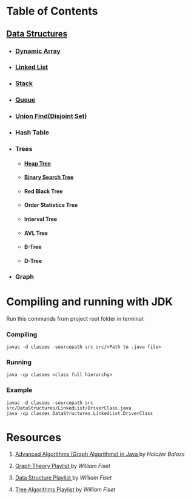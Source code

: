 # Table of Contents

<!-- Data Structure Contents -->
## [Data Structures](https://github.com/Amirparsa-Sal/Data-Structure-Algorithms/tree/master/src/DataStructures)
* ### [Dynamic Array](https://github.com/Amirparsa-Sal/Data-Structure-Algorithms/tree/master/src/DataStructures/DynamicArray)
* ### [Linked List](https://github.com/Amirparsa-Sal/Data-Structure-Algorithms/tree/master/src/DataStructures/LinkedList)
* ### [Stack](https://github.com/Amirparsa-Sal/Data-Structure-Algorithms/tree/master/src/DataStructures/Stack)
* ### [Queue](https://github.com/Amirparsa-Sal/Data-Structure-Algorithms/tree/master/src/DataStructures/Queue)
* ### [Union Find(Disjoint Set)](https://github.com/Amirparsa-Sal/Data-Structure-Algorithms/tree/master/src/DataStructures/UnionFind)
* ### Hash Table
* ### Trees
  * #### [Heap Tree](https://github.com/Amirparsa-Sal/Data-Structure-Algorithms/tree/master/src/DataStructures/Heap)
  * #### [Binary Search Tree](https://github.com/Amirparsa-Sal/Data-Structure-Algorithms/tree/master/src/DataStructures/BinarySearchTree)
  * #### Red Black Tree
  * #### Order Statistics Tree
  * #### Interval Tree
  * #### AVL Tree
  * #### B-Tree
  * #### D-Tree
* ### Graph

# Compiling and running with JDK

Run this commands from project root folder in terminal:

### Compiling

```
javac -d classes -sourcepath src src/<Path to .java file>
```

### Running

```
java -cp classes <class full hierarchy>
```

### Example

```
javac -d classes -sourcepath src src/DataStructures/LinkedList/DriverClass.java
java -cp classes DataStructures.LinkedList.DriverClass
```

# Resources  

<ol>
  <li> <p><a href="https://www.udemy.com/course/advanced-algorithms-in-java"> Advanced Algorithms (Graph Algorithms) in Java </a> by <i> Holczer Balazs </i> </p> </li>
  <li> <p><a href="https://www.youtube.com/playlist?list=PLDV1Zeh2NRsDGO4--qE8yH72HFL1Km93P"> Graph Theory Playlist </a> by <i> William Fiset </i> </p> </li> 
  <li> <p><a href="https://www.youtube.com/playlist?list=PLDV1Zeh2NRsB6SWUrDFW2RmDotAfPbeHu"> Data Structure Playlist </a> by <i> William Fiset </i> </p> </li>
  <li> <p><a href="https://www.youtube.com/playlist?list=PLDV1Zeh2NRsAsbafOroUBnNV8fhZa7P4u"> Tree Algorithms Playlist </a> by <i> William Fiset </i> </p> </li>
</ol>
